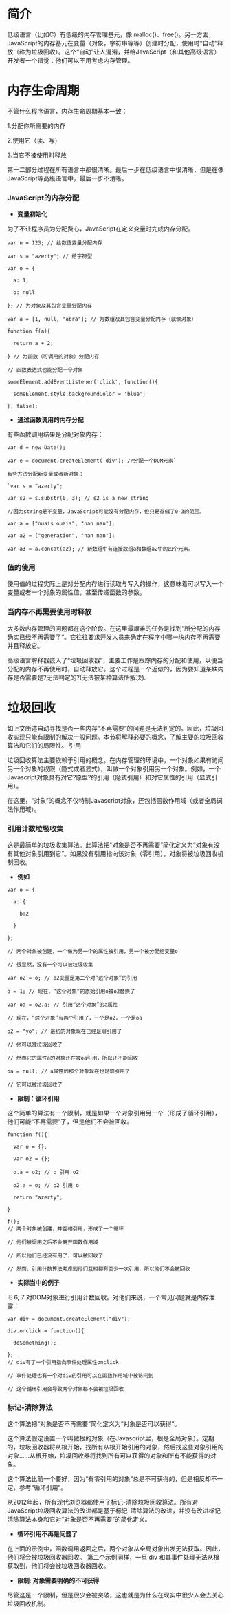 # 简介

低级语言（比如C）有低级的内存管理基元，像 malloc()、free()。另一方面，JavaScript的内存基元在变量（对象，字符串等等）创建时分配，使用时“自动”释放（称为垃圾回收）。这个“自动”让人混淆，并给JavaScript（和其他高级语言）开发者一个错觉：他们可以不用考虑内存管理。

# 内存生命周期

不管什么程序语言，内存生命周期基本一致：

1.分配你所需要的内存

2.使用它（读、写）

3.当它不被使用时释放 

第一二部分过程在所有语言中都很清晰。最后一步在低级语言中很清晰，但是在像JavaScript等高级语言中，最后一步不清晰。

### JavaScript的内存分配

- **变量初始化**

为了不让程序员为分配费心，JavaScript在定义变量时完成内存分配。

```
var n = 123; // 给数值变量分配内存

var s = "azerty"; // 给字符型 

var o = {

  a: 1,
  
  b: null 
  
}; // 为对象及其包含变量分配内存

var a = [1, null, "abra"]; // 为数组及其包含变量分配内存（就像对象）

function f(a){

  return a + 2;
  
} // 为函数（可调用的对象）分配内存

// 函数表达式也能分配一个对象

someElement.addEventListener('click', function(){

  someElement.style.backgroundColor = 'blue';
  
}, false);
```

- **通过函数调用的内存分配**

有些函数调用结果是分配对象内存：

```
var d = new Date();

var e = document.createElement('div'); //分配一个DOM元素`

有些方法分配新变量或者新对象：

`var s = "azerty";

var s2 = s.substr(0, 3); // s2 is a new string

//因为string是不变量，JavaScript可能没有分配内存，但只是存储了0-3的范围。
 
var a = ["ouais ouais", "nan nan"];

var a2 = ["generation", "nan nan"];

var a3 = a.concat(a2); // 新数组中有连接数组a和数组a2中的四个元素。
```

### 值的使用

使用值的过程实际上是对分配内存进行读取与写入的操作，这意味着可以写入一个变量或者一个对象的属性值，甚至传递函数的参数。

### 当内存不再需要使用时释放

大多数内存管理的问题都在这个阶段。在这里最艰难的任务是找到“所分配的内存确实已经不再需要了”。它往往要求开发人员来确定在程序中哪一块内存不再需要并且释放它。

高级语言解释器嵌入了“垃圾回收器”，主要工作是跟踪内存的分配和使用，以便当分配的内存不再使用时，自动释放它。这个过程是一个近似的，因为要知道某块内存是否需要是?无法判定的?(无法被某种算法所解决).

# 垃圾回收

如上文所述自动寻找是否一些内存“不再需要”的问题是无法判定的。因此，垃圾回收实现只能有限制的解决一般问题。本节将解释必要的概念，了解主要的垃圾回收算法和它们的局限性。
引用

垃圾回收算法主要依赖于引用的概念。在内存管理的环境中，一个对象如果有访问另一个对象的权限（隐式或者显式），叫做一个对象引用另一个对象。例如，一个Javascript对象具有对它?原型?的引用（隐式引用）和对它属性的引用（显式引用）。

在这里，“对象”的概念不仅特制Javascript对象，还包括函数作用域（或者全局词法作用域）。

### 引用计数垃圾收集

这是最简单的垃圾收集算法。此算法把“对象是否不再需要”简化定义为“对象有没有其他对象引用到它”。如果没有引用指向该对象（零引用），对象将被垃圾回收机制回收。

- **例如**

```
var o = {

  a: {
  
    b:2
    
  }
  
}; 

// 两个对象被创建，一个做为另一个的属性被引用，另一个被分配给变量o

// 很显然，没有一个可以被垃圾收集

var o2 = o; // o2变量是第二个对“这个对象”的引用

o = 1; // 现在，“这个对象”的原始引用o被o2替换了

var oa = o2.a; // 引用“这个对象”的a属性

// 现在，“这个对象”有两个引用了，一个是o2，一个是oa

o2 = "yo"; // 最初的对象现在已经是零引用了

// 他可以被垃圾回收了

// 然而它的属性a的对象还在被oa引用，所以还不能回收

oa = null; // a属性的那个对象现在也是零引用了

// 它可以被垃圾回收了
```

- **限制：循环引用**

这个简单的算法有一个限制，就是如果一个对象引用另一个（形成了循环引用），他们可能“不再需要”了，但是他们不会被回收。

```
function f(){

  var o = {};
  
  var o2 = {};
  
  o.a = o2; // o 引用 o2
  
  o2.a = o; // o2 引用 o

  return "azerty";
  
}

f();
// 两个对象被创建，并互相引用，形成了一个循环

// 他们被调用之后不会离开函数作用域

// 所以他们已经没有用了，可以被回收了

// 然而，引用计数算法考虑到他们互相都有至少一次引用，所以他们不会被回收
```

- **实际当中的例子**

IE 6, 7 对DOM对象进行引用计数回收。对他们来说，一个常见问题就是内存泄露：

```
var div = document.createElement("div");

div.onclick = function(){

  doSomething();
  
}; 
// div有了一个引用指向事件处理属性onclick

// 事件处理也有一个对div的引用可以在函数作用域中被访问到

// 这个循环引用会导致两个对象都不会被垃圾回收
```

### 标记-清除算法

这个算法把“对象是否不再需要”简化定义为“对象是否可以获得”。

这个算法假定设置一个叫做根的对象（在Javascript里，根是全局对象）。定期的，垃圾回收器将从根开始，找所有从根开始引用的对象，然后找这些对象引用的对象……从根开始，垃圾回收器将找到所有可以获得的对象和所有不能获得的对象。

这个算法比前一个要好，因为“有零引用的对象”总是不可获得的，但是相反却不一定，参考“循环引用”。

从2012年起，所有现代浏览器都使用了标记-清除垃圾回收算法。所有对JavaScript垃圾回收算法的改进都是基于标记-清除算法的改进，并没有改进标记-清除算法本身和它对“对象是否不再需要”的简化定义。

- **循环引用不再是问题了**

在上面的示例中，函数调用返回之后，两个对象从全局对象出发无法获取。因此，他们将会被垃圾回收器回收。
第二个示例同样，一旦 div 和其事件处理无法从根获取到，他们将会被垃圾回收器回收。

- **限制: 对象需要明确的不可获得**

尽管这是一个限制，但是很少会被突破，这也就是为什么在现实中很少人会去关心垃圾回收机制。
